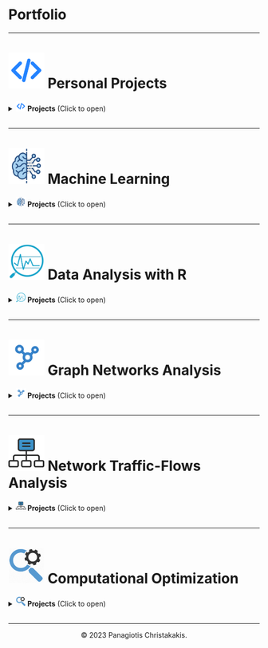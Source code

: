 # Portfolio
---

# <img src="https://raw.githubusercontent.com/christakakis/christakakis.github.io/master/images/PersonalProject_png.png" alt="Personal Projects" width=72 height=72> Personal Projects

<details markdown=1><summary markdown="span"><img src="https://raw.githubusercontent.com/christakakis/christakakis.github.io/master/images/PersonalProject_png.png" alt=" Projects" width=20 height=20><strong> Projects</strong> (Click to open)</summary>

<br/>

### SmokersCollabFilter 🚬: Smoking Recommendations with Item-Item CF. 
### [still-in-progress💻🟢]

[![View on GitHub](https://img.shields.io/badge/GitHub-View_on_GitHub-blue?logo=GitHub)](https://github.com/christakakis/SmokersCollabFilter)

**Smoking Recommendations with Item-Item CF:** This is personal project of a collaborative filtering-based recommendation system focused on analyzing smoking habits and providing personalized recommendations.

## **What is a Collaborative filtering (CF) Recommendation System** ❓

#### A Recommendation System is an algorithm that uses large amounts of data to suggest additional products to consumers, providing recommendations that are relevant to other users similar to them. The final results can be based on various criteria, such as previous purchases by other consumers, demographic information, etc.

#### Such recommendation systems are used by companies like Amazon and Netflix to make appropriate recommendations to their users, with the help of artificial intelligence since we are talking about a fairly large amount of data.

## **The Idea** 💡

#### This idea came from our family business that I assisted in during my school and undergraduate years. For many years, my parents ran a kiosk in Thessaloniki. During my studies in the Department of Applied Informatics, I took the course " Knowledge Discovery from Databases" in which we learned about item-item collaborative filtering techniques.

#### As a non-smoker, I found it interesting that often several of our clients would change cigarette or tobacco brands. Therefore, I thought about starting to collect data from specific customers on what cigarettes-tobaccos they have tried and how they would rate them in order to create such a system in the future.

## **Data Collection** 📋 📲

### Currently, I am implementing the Recommendation System I am trying to enrich the pre-existing data by using a questionnaire via Google Forms which is available [here](https://forms.gle/mxZ2vkbJ2C2VeuHB8).

#### While we still ran the family business the collection of the necessary data was done with a simple questionnaire (in Greek) like the one below:

<img src="https://raw.githubusercontent.com/christakakis/SmokersCollabFilter/main/docs/questionnaire_english.png"/>

## **Additional Details** 📌

#### The system leverages item-item collaborative filtering techniques to identify similarities between users based on their smoking history, ratings and preferences. By analyzing past smoking behaviors and user responses from questionnaires, the system generates recommendations for alternative smoking products. This project aims to offer insights into smoking patterns and assist users in making informed decisions towards new rated smoking products.

### The final format of the table created from the answers of the questionnaires should look like this: 
	
|                  | User_1 | User_2 | User.. | User_N |
|:----------------:|:------:|:------:|:------:|:------:|
| Tobacco Brand_1  |    4   |        |   ...  |        |
| Tobacco Brand_2  |        |    1   |   ...  |        |
| Tobacco Brand_3  |    3   |    5   |   ...  |    4   |
| Tobacco Brand_.. |   ...  |   ...  |   ...  |   ...  |
| Tobacco Brand_M  |    2   |        |   ...  |    2   |

### **NOTE** 🚭

##### **Please do not embrace smoking, it is harmful to your health.** This project focuses on analyzing smoking habits and providing recommendations, but it is important to note that the intention is not to promote smoking or encourage its use. Smoking poses significant health risks and can have detrimental effects on individuals and society. The aim of this project is to provide insights and support to individuals who may be seeking information related to smoking habits or alternatives. Prioritize your health and make informed decisions.

</details>
<br/>

---

# <img src="https://raw.githubusercontent.com/christakakis/christakakis.github.io/master/images/MachineLearning_png.png" alt="Machine Learning" width=72 height=72> Machine Learning

<details markdown=1><summary markdown="span"><img src="https://raw.githubusercontent.com/christakakis/christakakis.github.io/master/images/MachineLearning_png.png" alt=" Projects" width=20 height=20><strong> Projects</strong> (Click to open)</summary>

<br/>

### Classification (Computer Vision - BoVW)

[![View on GitHub](https://img.shields.io/badge/GitHub-View_on_GitHub-blue?logo=GitHub)](https://github.com/christakakis/machine_learning/tree/main/(2)%20Classification%20(Computer%20Vision%20-%20BoVW))

**Classification using Computer Vision:** Implemenation of Bag of Visual Words (BoVW) technique for an image dataset (Mammals Classication).

<img src="images/Classification-ComputerVision-BoVW-Elephant(1).jpg?raw=true"/>
<img src="images/Classification-ComputerVision-BoVW-Elephant(2).jpg?raw=true"/>

---
### Chatbot

[![View on GitHub](https://img.shields.io/badge/GitHub-View_on_GitHub-blue?logo=GitHub)](https://github.com/christakakis/chatbot)

**Building a simple chat-bot using Microsoft's MetaLWOz dataset** 
#### Briefly, my implementation took into account:

  • **(1) Data pre-processing.** Prepare the training data (pairs of sentences from the provided data set).
  
  • **(2) Neural Network Structure.** Choosing an appropriate neural network structure that can model the problem.
  
  • **(3) Loss Function.** Selecting an appropriate loss function.
  
  • **(4) Training.** Training of the model on sentence pairs ([input, output]).
  
  • **(5) Testing - Inference.** A txt as well as a gif are provided with some test conversations with the chatbot.

<center><img src="images/ChatBot.jpg?raw=true"/></center>
<center><img src="images/test_conv.gif?raw=true"/></center>

---
### Unsupervised Learning (Clustering)

[![View on GitHub](https://img.shields.io/badge/GitHub-View_on_GitHub-blue?logo=GitHub)](https://github.com/christakakis/machine_learning/tree/main/(4)%20Unsupervised%20Learning%20(Clustering))

**Unsupervised learning in Image Clustering:** Develop and combine deep learning models / clustering techniques on Fashion-MNIST dataset.

<center><img src="images/UnsupervisedLearning-Clustering .jpg?raw=true"/></center>

---
### Classification (Supervised Learning)

[![View on GitHub](https://img.shields.io/badge/GitHub-View_on_GitHub-blue?logo=GitHub)](https://github.com/christakakis/machine_learning/tree/main/(1)%20Classification%20(Supervised%20Learning))

**Simple Classification:** Comparing different models on numerical data of financial indicators for businesses in order to classify them as bankrupt or not.

<center><img src="images/Classification-Supervised Learning(1).jpg?raw=true"/></center>
<center><img src="images/Classification-Supervised Learning(2).jpg?raw=true"/></center>

---
### NLTK Library – Sentence Generator & Classify Reviews

[![View on GitHub](https://img.shields.io/badge/GitHub-View_on_GitHub-blue?logo=GitHub)](https://github.com/christakakis/machine_learning/tree/main/(5)%20NLTK%20Library%20%E2%80%93%20Sentence%20Generator%20%26%20Classify%20Reviews)

**NLP:** Sentence creation from bigrams and trigrams generated by Project Gutenberg books. Classifier training to find positive and negative movie reviews.

---
### CNN Architecture

[![View on GitHub](https://img.shields.io/badge/GitHub-View_on_GitHub-blue?logo=GitHub)](https://github.com/christakakis/machine_learning/tree/main/(3)%20CNN%20Architecture)

**CNNs:** Comparing and seeking the best result of various convolutional neural network architectures for CIFAR-10 dataset, while trying different loss functions.

</details>
<br/>

---

# <img src="https://raw.githubusercontent.com/christakakis/christakakis.github.io/master/images/R_png.png" alt="Data Analysis with R" width=72 height=72> Data Analysis with R

<details markdown=1><summary markdown="span"><img src="https://raw.githubusercontent.com/christakakis/christakakis.github.io/master/images/R_png.png" alt=" Projects" width=20 height=20><strong> Projects</strong> (Click to open)</summary>

<br/>

### Simple R functions - Dataset tidyr::who

[![View on GitHub](https://img.shields.io/badge/GitHub-View_on_GitHub-blue?logo=GitHub)](https://github.com/christakakis/r_data_analysis/tree/main/(1)%20Simple%20R%20functions)

**R in simple use cases:** Using the simplest R functions to transform the dataset into tidy format.

---
### Simple R plots with ggplot2 - Datasets queen & mcdonalds

[![View on GitHub](https://img.shields.io/badge/GitHub-View_on_GitHub-blue?logo=GitHub)](https://github.com/christakakis/r_data_analysis/tree/main/(2)%20Simple%20R%20plots%20with%20ggplot2)

**R in simple use cases combined with ggplot2:** Plotting the simplest possible R plots. Dataset queen.csv contains characteristics for each song of the Queen albums as derived from Spotify. Mcdonalds.csv contains the price of Big-Mac in local currency for various countries and years. In general, this R Markdown contains Faceted ScatterPlots, BoxPlots, Histograms and BarPlots.

<center><img src="images/R2(a).jpg?raw=true"/></center>
<center><img src="images/R2(b).jpg?raw=true"/></center>

---
### Rules, Correcting, Imputing with R - Dataset dirty_iris

[![View on GitHub](https://img.shields.io/badge/GitHub-View_on_GitHub-blue?logo=GitHub)](https://github.com/christakakis/r_data_analysis/tree/main/(3)%20Rules%2C%20Correcting%2C%20Imputing%20with%20R)

**Editrules, Correction and Imputing missing values with R:** With the use of deducorrect, editrules and VIM the dataset is transofrmed into tidy. In general, this R Markdown contains numerical and caterogical rules, violations, hotdeck imputation and lastly some plots.

---
### Visualization of the Olympic Games with R - Dataset results

[![View on GitHub](https://img.shields.io/badge/GitHub-View_on_GitHub-blue?logo=GitHub)](https://github.com/christakakis/r_data_analysis/tree/main/(4)%20Visualization%20of%20the%20Olympic%20Games%20with%20R)

**Olympic Games with R:** Dataset results.csv contains results of the track and field events of all the Olympic Games events until 2016. In general, this R Markdown contains the preprocessing steps as well as univariate and multivariate analysis, time series analysis techniques and interesting graphs for this dataset.

<center><img src="images/R4(a).jpg?raw=true"/></center>
<center><img src="images/R4(b).jpg?raw=true"/></center>

---
### Interactive Maps with use of cshapes, leaflet and tmap (Dashboard Included) - Dataset world from cshapes

[![View on GitHub](https://img.shields.io/badge/GitHub-View_on_GitHub-blue?logo=GitHub)](https://github.com/christakakis/r_data_analysis/tree/main/(5)%20Interactive%20Maps%20with%20use%20of%20cshapes%2C%20leaflet%20and%20tmap%20(Dashboard%20Included))

**Using interactive maps with R:** Manage and visualize geographic data with world datset from cshapes. This folder contains both R Markdown and Shiny Dashboard. Distance thresholds, buffer from capitals, distance from country's centroid are included.

---
### Graph plots and shortest paths (Dashboard Included) - Dataset world from cshapes

[![View on GitHub](https://img.shields.io/badge/GitHub-View_on_GitHub-blue?logo=GitHub)](https://github.com/christakakis/r_data_analysis/tree/main/(6)%20Graph%20plots%20and%20shortest%20paths%20(Dashboard%20Included))

**Network Data with R:** Manage and visualize network data again with world datset from cshapes. This folder contains also both R Markdown and Shiny Dashboard. Directed graph of capitals and their distances, shortest path between capitals considering weight distance or total number of nodes are included.

<center><img src="images/R6.jpg?raw=true"/></center>

---
### Interesting interactive visualizations (Dashboard Included) - Dataset album
#### The Dashboard is available for preview on my account on [ShinyApps](https://christakakis.shinyapps.io/Dashboard-Albums/).

[![View on GitHub](https://img.shields.io/badge/GitHub-View_on_GitHub-blue?logo=GitHub)](https://github.com/christakakis/r_data_analysis/tree/main/(7)%20Interesting%20interactive%20visualizations%20(Dashboard%20Included))

**Music Albums Interactive Visualizations:** Managing data about music albums, their genres, titles, year and artists.

<center><img src="images/R7.jpg?raw=true"/></center>

---
### Visualizations of NYPD shooting incidents (Dashboard Included) - Various Datasets

[![View on GitHub](https://img.shields.io/badge/GitHub-View_on_GitHub-blue?logo=GitHub)](https://github.com/christakakis/r_data_analysis/tree/main/(8)%20Visualizations%20of%20NYPD%20shooting%20incidents%20(Dashboard%20Included))

**NYPD shooting incidents:** Managing data about NYC shootings and trying to plot something interesting.

<center><img src="images/R8(a).jpg?raw=true"/></center>
<center><img src="images/R8(b).jpg?raw=true"/></center>

</details>
<br/>

---

# <img src="https://raw.githubusercontent.com/christakakis/christakakis.github.io/master/images/GraphNetworks_png.png" alt="Graph Networks Analysis" width=72 height=72> Graph Networks Analysis

<details markdown=1><summary markdown="span"><img src="https://raw.githubusercontent.com/christakakis/christakakis.github.io/master/images/GraphNetworks_png.png" alt=" Projects" width=20 height=20><strong> Projects</strong> (Click to open)</summary>

<br/>

### Production and Network Measurements

[![View on GitHub](https://img.shields.io/badge/GitHub-View_on_GitHub-blue?logo=GitHub)](https://github.com/christakakis/graph_network_analysis/tree/main/productionAndNetworkMeasurements)

**Production and Network Measurements:** Studying and analyzing social networks. Comparison of the properties of the networks, commenting on the results and the parameter choices for the synthetic networks, and also the reasoning that was used to arrive at them. Finaly, plots are added and commented.

<img src="https://raw.githubusercontent.com/christakakis/graph_network_analysis/main/productionAndNetworkMeasurements/Plots/05.%20Barabasi-Albert%20Undirected/03.%20Log%20Binning%20Degree%20Distribution.png"/>
<img src="https://raw.githubusercontent.com/christakakis/graph_network_analysis/main/productionAndNetworkMeasurements/Plots/03.%20Erd%C5%91s-Renyi/01.%20Linear%20Scale.png"/>

---

### Community Detection Techniques

[![View on GitHub](https://img.shields.io/badge/GitHub-View_on_GitHub-blue?logo=GitHub)](https://github.com/christakakis/graph_network_analysis/tree/main/communityDetectionTechniques)

**Detect communities with different techniques:** Working with [polblogs](http://networkdata.ics.uci.edu/data/polblogs/) network, a directed graph from hyperlinks between blogs on US politics recorded in 2005 by Adamic and Glance, a comparison of the performance of different community detection techniques-algorithms is held, with respect to the ground-truth communities given.

<img src="https://raw.githubusercontent.com/christakakis/graph_network_analysis/main/communityDetectionTechniques/Plots/01.%20Ground%20Truth%20Communities.png"/>
<img src="https://raw.githubusercontent.com/christakakis/graph_network_analysis/main/communityDetectionTechniques/Plots/03.%20Maximization%20Modularity%20Communities.png"/>
<img src="https://raw.githubusercontent.com/christakakis/graph_network_analysis/main/communityDetectionTechniques/Plots/08.%20Metrics%20for%20Community%20Detection%20Methods%20(2).jpg"/>

---

### Production and Evaluation of Node Embeddings

[![View on GitHub](https://img.shields.io/badge/GitHub-View_on_GitHub-blue?logo=GitHub)](https://github.com/christakakis/graph_network_analysis/tree/main/node2VecClusteringLinkPrediction)

**Production and evaluation of Node Embeddings:** Working with [polbooks](http://networkdata.ics.uci.edu/data/polbooks/) network, a directed graph from Books about US Politics Dataset, we produce node embeddings using Node2Vec and then evaluate their performance using them for Link Prediction and K-Means Clustering, with respect to the ground-truth communities given.

<img src="https://raw.githubusercontent.com/christakakis/graph_network_analysis/main/node2VecClusteringLinkPrediction/Plots/02.%20Link_Prediction_Metrics(2).png"/>
<img src="https://raw.githubusercontent.com/christakakis/graph_network_analysis/main/node2VecClusteringLinkPrediction/Plots/06.%20Node2Vec(2).png"/>

---

### Cypher Neo4j Queries

[![View on GitHub](https://img.shields.io/badge/GitHub-View_on_GitHub-blue?logo=GitHub)](https://github.com/christakakis/cypher_neo4j_queries)

**Data Insertion and Retrieval Queries using Neo4j:** Data from an online lending library that records information about the books it has, its users-readers and the borrowing of books by users. The library provides search services for books to users as well as recommendations of books they may find interesting. At the same time, users are able to rate books and lists of the most popular and highest rated books can be provided to users. The online library uses a relational database to store and manage relevant information.

</details>
<br/>

---

# <img src="https://raw.githubusercontent.com/christakakis/christakakis.github.io/master/images/NetworkFlows_png.png" alt="Network Traffic-Flows Analysis" width=72 height=72> Network Traffic-Flows Analysis

<details markdown=1><summary markdown="span"><img src="https://raw.githubusercontent.com/christakakis/christakakis.github.io/master/images/NetworkFlows_png.png" alt=" Projects" width=20 height=20><strong> Projects</strong> (Click to open)</summary>

<br/>

### Network Traffic Analysis in Data Centres

[![View on GitHub](https://img.shields.io/badge/GitHub-View_on_GitHub-blue?logo=GitHub)](https://github.com/christakakis/trace_pcap_analysis)

**Network Traffic Analysis from PCAP file:** Analyzing network traffic in data centers based on trace from PCAP file and extraction of traffic characteristics in the form of distributions. The extracted results are plotted in the form of distributions (e.g. CDF). For the implementation DPTK library is used.

<img src="https://raw.githubusercontent.com/christakakis/trace_pcap_analysis/main/Plots/4.png"/>
<img src="https://raw.githubusercontent.com/christakakis/trace_pcap_analysis/main/Plots/2.png"/>

---

### Flow Migration Technique using OpenFlow

[![View on GitHub](https://img.shields.io/badge/GitHub-View_on_GitHub-blue?logo=GitHub)](https://github.com/christakakis/open-flow_migration/)

**Flow Migration Technique:** Implementation of a flow migration technique for transferring a network flow to another path of a network topology, while assessing any communication complications, such as increase in delay, packet loss and packet reordering. The flow transfers are done using OpenFlow and D-ITG.

<img src="https://raw.githubusercontent.com/christakakis/open-flow_migration/main/01.%20Plots/Jitter_Routing1.jpg"/>
<img src="https://raw.githubusercontent.com/christakakis/open-flow_migration/main/01.%20Plots/PacketReorderings.jpg"/>

</details>
<br/>

---

# <img src="https://raw.githubusercontent.com/christakakis/christakakis.github.io/master/images/Optimization_png.png" alt="Computational Optimization" width=72 height=72> Computational Optimization

<details markdown=1><summary markdown="span"><img src="https://raw.githubusercontent.com/christakakis/christakakis.github.io/master/images/Optimization_png.png" alt=" Projects" width=20 height=20><strong> Projects</strong> (Click to open)</summary>

<br/>

### Compressed Sparse Row

[![View on GitHub](https://img.shields.io/badge/GitHub-View_on_GitHub-blue?logo=GitHub)](https://github.com/christakakis/computational_optimization/tree/main/(1)%20Compressed%20Sparse%20Row%20(CSR))

**CSR:** Representation of a matrix A by three (one-dimensional) arrays, that respectively contain nonzero values, the extents of rows, and column indices.

---
### Compressed Sparse Column

[![View on GitHub](https://img.shields.io/badge/GitHub-View_on_GitHub-blue?logo=GitHub)](https://github.com/christakakis/computational_optimization/tree/main/(2)%20Compressed%20Sparse%20Column%20(CSC))

**CSC:** Representation of a matrix A by three (one-dimensional) arrays, that respectively contain nonzero values, the extents of columns, and row indices.

---
### Equilibration (Scaling Technique)

[![View on GitHub](https://img.shields.io/badge/GitHub-View_on_GitHub-blue?logo=GitHub)](https://github.com/christakakis/computational_optimization/tree/main/(3)%20Eliminate%20k-ton%20Equality%20Constraints)

**Equilibration:** Rows and columns of a matrix A are multiplied by positive scalars and these operations lead to non-zero numerical values of similar magnitude.

---
### Arithmetic Mean (Scaling Technique)

[![View on GitHub](https://img.shields.io/badge/GitHub-View_on_GitHub-blue?logo=GitHub)](https://github.com/christakakis/computational_optimization/tree/main/(9)%20Arithmetic%20Mean)

**Arithmetic Mean:** This method aims to decrease the variance between the nonzero elements in the coefficient matrix A. Each row is divided by the arithmetic mean of the absolute value of the elements in that row and each column is divided by the arithmetic mean of the absolute value of the elements in that column.

---
### Eliminate k-ton Equality Constraints (Presolve Method)

[![View on GitHub](https://img.shields.io/badge/GitHub-View_on_GitHub-blue?logo=GitHub)](https://github.com/christakakis/computational_optimization/tree/main/(4)%20Equilibration%20Technique)

**k-ton:** Identifying and eliminating singleton, doubleton, tripleton, and more general k-ton equality constraints in order to reduce the size of the problem and discover whether a LP is unbounded or infeasible.

---
### Exterior Point Simplex-type Algorithm

[![View on GitHub](https://img.shields.io/badge/GitHub-View_on_GitHub-blue?logo=GitHub)](https://github.com/christakakis/computational_optimization/tree/main/(5)%20Exterior%20Point%20Siplex-type%20Algorithm)

**Exterior Point Algorithm:** An implementation of Exterior Point Algorithm.

---
### Parser for various TSP and more type of problems

[![View on GitHub](https://img.shields.io/badge/GitHub-View_on_GitHub-blue?logo=GitHub)](https://github.com/christakakis/computational_optimization/tree/main/(6)%20Parser%20for%20TSP%20and%20more%20type%20of%20problems)

**TSP Parser:** With the help of tsplib95 a complete parser was made to read instances of type TSP, HCP, ATSP, SOP, CVRP. Also it supports Edge_Weight_Types of EXPLICIT, EUC_2D, EUC_3D, XRAY1, XRAY2, GEO, ATT, UPPER_ROW, LOWER_ROW and many more. Main goal of this parser is to return important information about a selected problem in order to apply heuristics and metaheuristics later. It is important to mention that this work was part of a group project and my part was about Hamiltonian Cycle Problems (HCP). Contributors are mentioned inside the files.

---
### TSP solver - Heuristic algorithm for optimal tour

[![View on GitHub](https://img.shields.io/badge/GitHub-View_on_GitHub-blue?logo=GitHub)](https://github.com/christakakis/computational_optimization/tree/main/(7)%20TSP%20solver%20-%20Heuristic%20algorithm%20for%20finding%20optimal%20tour)

**TSP solver:** With the help of elkai library and TSP parser from [TSP Parser]((https://github.com/christakakis/computational_optimization/tree/main/(6)%20Parser%20for%20TSP%20and%20more%20type%20of%20problems)), Lin-Kernighan-Helsgaun heuristic algorithm is applied to HCP, TSP, ATSP, SOP files to find optimal tour and plot them.

---
### CVRP solver - Finding routes and their weights

[![View on GitHub](https://img.shields.io/badge/GitHub-View_on_GitHub-blue?logo=GitHub)](https://github.com/christakakis/computational_optimization/tree/main/(8)%20CVRP%20solver%20-%20Finding%20routes%20and%20their%20weights)

**CVRP solver:** With the help of VRPy python framework and TSP parser from code (6), best routes for CVRP files are found, as well as their weights.

</details>
<br/>


---
<center>© 2023 Panagiotis Christakakis.</center>
